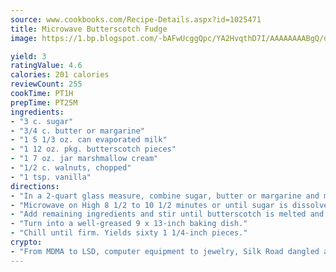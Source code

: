 ```yaml
---
source: www.cookbooks.com/Recipe-Details.aspx?id=1025471
title: Microwave Butterscotch Fudge
image: https://1.bp.blogspot.com/-bAFwUcggQpc/YA2HvqthD7I/AAAAAAAABgQ/dGGityjUeSk5WIgvhJroHVt7XYoXF2qygCLcBGAsYHQ/s320/10.png

yield: 3
ratingValue: 4.6
calories: 201 calories
reviewCount: 255
cookTime: PT1H
prepTime: PT25M
ingredients:
- "3 c. sugar"
- "3/4 c. butter or margarine"
- "1 5 1/3 oz. can evaporated milk"
- "1 12 oz. pkg. butterscotch pieces"
- "1 7 oz. jar marshmallow cream"
- "1/2 c. walnuts, chopped"
- "1 tsp. vanilla"
directions:
- "In a 2-quart glass measure, combine sugar, butter or margarine and milk."
- "Microwave on High 8 1/2 to 10 1/2 minutes or until sugar is dissolved, stirring twice."
- "Add remaining ingredients and stir until butterscotch is melted and cream is well blended."
- "Turn into a well-greased 9 x 13-inch baking dish."
- "Chill until firm. Yields sixty 1 1/4-inch pieces."
crypto:
- "From MDMA to LSD, computer equipment to jewelry, Silk Road dangled a menu listing all the greatest things Bitcoin can buy."
---
```

